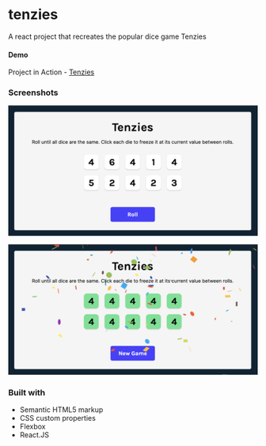 # tenzies
A react project that recreates the popular dice game Tenzies

#### Demo

Project in Action - [Tenzies](https://eloquent-mousse-c0340e.netlify.app/)

### Screenshots

![screenshot](/src/assets/tenzies-startgame.png)

![screenshot](/src/assets/tenzies-endgame.png)


### Built with

- Semantic HTML5 markup
- CSS custom properties
- Flexbox
- React.JS